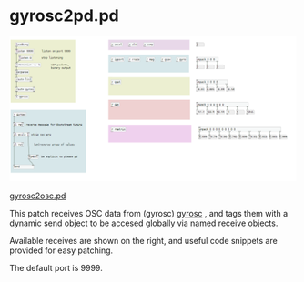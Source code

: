 # gyrosc2pd.pd

![Pasted image 20220129134527.png](Pasted%20image%2020220129134527.png)

[gyrosc2osc.pd](assets/gyrosc2osc.pd)

This patch receives OSC data from (gyrosc)
[gyrosc](https://www.bitshapesoftware.com/instruments/gyrosc/) , and tags them with a dynamic send object to be accesed globally via named receive objects. 

Available receives are shown on the right, and useful code snippets are provided for easy patching.

The default port is 9999.

